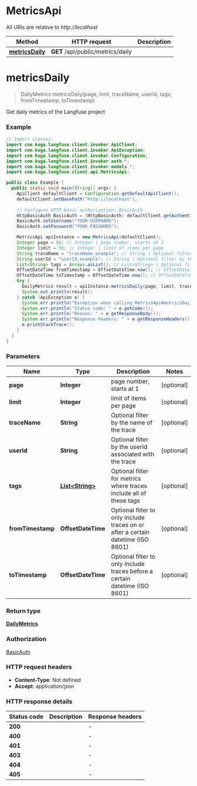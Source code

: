 # MetricsApi

All URIs are relative to *http://localhost*

| Method | HTTP request | Description |
|------------- | ------------- | -------------|
| [**metricsDaily**](MetricsApi.md#metricsDaily) | **GET** /api/public/metrics/daily |  |


<a id="metricsDaily"></a>
# **metricsDaily**
> DailyMetrics metricsDaily(page, limit, traceName, userId, tags, fromTimestamp, toTimestamp)



Get daily metrics of the Langfuse project

### Example
```java
// Import classes:
import com.kuga.langfuse.client.invoker.ApiClient;
import com.kuga.langfuse.client.invoker.ApiException;
import com.kuga.langfuse.client.invoker.Configuration;
import com.kuga.langfuse.client.invoker.auth.*;
import com.kuga.langfuse.client.invoker.models.*;
import com.kuga.langfuse.client.api.MetricsApi;

public class Example {
  public static void main(String[] args) {
    ApiClient defaultClient = Configuration.getDefaultApiClient();
    defaultClient.setBasePath("http://localhost");
    
    // Configure HTTP basic authorization: BasicAuth
    HttpBasicAuth BasicAuth = (HttpBasicAuth) defaultClient.getAuthentication("BasicAuth");
    BasicAuth.setUsername("YOUR USERNAME");
    BasicAuth.setPassword("YOUR PASSWORD");

    MetricsApi apiInstance = new MetricsApi(defaultClient);
    Integer page = 56; // Integer | page number, starts at 1
    Integer limit = 56; // Integer | limit of items per page
    String traceName = "traceName_example"; // String | Optional filter by the name of the trace
    String userId = "userId_example"; // String | Optional filter by the userId associated with the trace
    List<String> tags = Arrays.asList(); // List<String> | Optional filter for metrics where traces include all of these tags
    OffsetDateTime fromTimestamp = OffsetDateTime.now(); // OffsetDateTime | Optional filter to only include traces on or after a certain datetime (ISO 8601)
    OffsetDateTime toTimestamp = OffsetDateTime.now(); // OffsetDateTime | Optional filter to only include traces before a certain datetime (ISO 8601)
    try {
      DailyMetrics result = apiInstance.metricsDaily(page, limit, traceName, userId, tags, fromTimestamp, toTimestamp);
      System.out.println(result);
    } catch (ApiException e) {
      System.err.println("Exception when calling MetricsApi#metricsDaily");
      System.err.println("Status code: " + e.getCode());
      System.err.println("Reason: " + e.getResponseBody());
      System.err.println("Response headers: " + e.getResponseHeaders());
      e.printStackTrace();
    }
  }
}
```

### Parameters

| Name | Type | Description  | Notes |
|------------- | ------------- | ------------- | -------------|
| **page** | **Integer**| page number, starts at 1 | [optional] |
| **limit** | **Integer**| limit of items per page | [optional] |
| **traceName** | **String**| Optional filter by the name of the trace | [optional] |
| **userId** | **String**| Optional filter by the userId associated with the trace | [optional] |
| **tags** | [**List&lt;String&gt;**](String.md)| Optional filter for metrics where traces include all of these tags | [optional] |
| **fromTimestamp** | **OffsetDateTime**| Optional filter to only include traces on or after a certain datetime (ISO 8601) | [optional] |
| **toTimestamp** | **OffsetDateTime**| Optional filter to only include traces before a certain datetime (ISO 8601) | [optional] |

### Return type

[**DailyMetrics**](DailyMetrics.md)

### Authorization

[BasicAuth](../README.md#BasicAuth)

### HTTP request headers

 - **Content-Type**: Not defined
 - **Accept**: application/json

### HTTP response details
| Status code | Description | Response headers |
|-------------|-------------|------------------|
| **200** |  |  -  |
| **400** |  |  -  |
| **401** |  |  -  |
| **403** |  |  -  |
| **404** |  |  -  |
| **405** |  |  -  |

